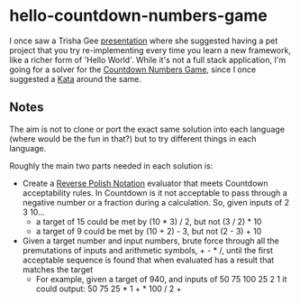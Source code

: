 # hello-countdown-numbers-game

I once saw a Trisha Gee [presentation](https://www.oreilly.com/library/view/java-and-mongodb/9780134070872/) where she suggested having a pet project that you try re-implementing every time you learn a new framework, like a richer form of 'Hello World'.
While it's not a full stack application, I'm going for a solver for the [Countdown Numbers Game](https://en.wikipedia.org/wiki/Countdown_(game_show)#Numbers_Round), since I once suggested a [Kata](https://en.wikipedia.org/wiki/Kata_(programming)) around the same. 

## Notes
The aim is not to clone or port the exact same solution into each language (where would be the fun in that?) but to try different things in each language.

Roughly the main two parts needed in each solution is:
* Create a [Reverse Polish Notation](https://en.wikipedia.org/wiki/Reverse_Polish_notation) evaluator that meets Countdown acceptability rules. In Countdown is it not acceptable to pass through a negative number or a fraction during a calculation. So, given inputs of 2 3 10...
  * a target of 15 could be met by (10 * 3) / 2, but not (3 / 2) * 10
  * a target of 9 could be met by (10 + 2) - 3, but not (2 - 3) + 10
* Given a target number and input numbers, brute force through all the premutations of inputs and arithmetic symbols, + - * /, until the first acceptable sequence is found that when evaluated has a result that matches the target
  * For example, given a target of 940, and inputs of 50 75 100 25 2 1 it could output: 50 75 25 * 1 + * 100 / 2 +
